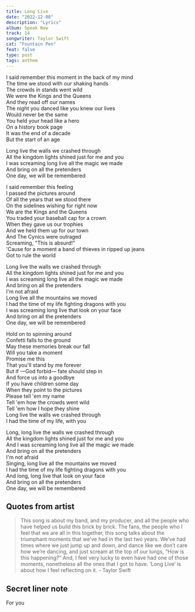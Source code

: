 ```yaml
---
title: Long Live
date: "2022-12-08"
description: "Lyrics"
album: Speak Now
track: 14
songwriter: Taylor Swift
cat: "Fountain Pen"
feat: false
type: post
tags: anthem
---
```


<p className="verse-one">
I said remember this moment in the back of my mind <br />
The time we stood with our shaking hands <br />
The crowds in stands went wild <br />
We were the Kings and the Queens <br />
And they read off our names <br />
The night you danced like you knew our lives <br />
Would never be the same <br />
You held your head like a hero <br />
On a history book page <br />
It was the end of a decade <br />
But the start of an age <br />
</p>
<p className="chorus">
Long live the walls we crashed through <br />
All the kingdom lights shined just for me and you <br />
I was screaming long live all the magic we made <br />
And bring on all the pretenders <br />
One day, we will be remembered <br />
</p>
<p className="verse-two">
I said remember this feeling <br />
I passed the pictures around <br />
Of all the years that we stood there <br />
On the sidelines wishing for right now <br />
We are the Kings and the Queens <br />
You traded your baseball cap for a crown <br />
When they gave us our trophies <br />
And we held them up for our town <br />
And The Cynics were outraged <br />
Screaming, "This is absurd!" <br />
'Cause for a moment a band of thieves in ripped up jeans  <br />
Got to rule the world <br />
</p>
<p className="chorus">
Long live the walls we crashed through <br />
All the kingdom lights shined just for me and you <br />
I was screaming long live all the magic we made <br />
And bring on all the pretenders <br />
I'm not afraid <br />
Long live all the mountains we moved <br />
I had the time of my life fighting dragons with you <br />
I was screaming long live that look on your face <br />
And bring on all the pretenders <br />
One day, we will be remembered <br />
</p>
<p className="bridge">
Hold on to spinning around <br />
Confetti falls to the ground <br />
May these memories break our fall <br />
Will you take a moment <br />
Promise me this <br />
That you'll stand by me forever <br />
But if —God forbid— fate should step in <br />
And force us into a goodbye <br />
If you have children some day <br />
When they point to the pictures <br />
Please tell 'em my name <br />
Tell 'em how the crowds went wild <br />
Tell 'em how I hope they shine <br />
Long live the walls we crashed through <br />
I had the time of my life, with you <br />
</p>
<p className="chorus">
Long, long live the walls we crashed through <br />
All the kingdom lights shined just for me and you <br />
And I was screaming long live all the magic we made <br />
And bring on all the pretenders <br />
I'm not afraid <br />
Singing, long live all the mountains we moved <br />
I had the time of my life fighting dragons with you <br />
And long, long live that look on your face <br />
And bring on all the pretenders <br />
One day, we will be remembered <br />
</p>

## Quotes from artist

<blockquote>
This song is about my band, and my producer, and all the people who have helped us build this brick by brick. The fans, the people who I feel that we are all in this together, this song talks about the triumphant moments that we’ve had in the last two years. We’ve had times where we just jump up and down, and dance like we don’t care how we’re dancing, and just scream at the top of our lungs, “How is this happening?” And, I feel very lucky to even have had one of those moments, nonetheless all the ones that I got to have. ‘Long Live’ is about how I feel reflecting on it. - Taylor Swift
</blockquote>

## Secret liner note

For you
